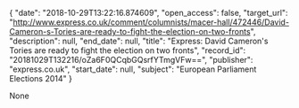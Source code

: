 {
  "date": "2018-10-29T13:22:16.874609", 
  "open_access": false, 
  "target_url": "http://www.express.co.uk/comment/columnists/macer-hall/472446/David-Cameron-s-Tories-are-ready-to-fight-the-election-on-two-fronts", 
  "description": null, 
  "end_date": null, 
  "title": "Express: David Cameron's Tories are ready to fight the election on two fronts", 
  "record_id": "20181029T132216/oZa6F0QCqbGQsrfYTmgVFw==", 
  "publisher": "express.co.uk", 
  "start_date": null, 
  "subject": "European Parliament Elections 2014"
}

None